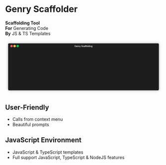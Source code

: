 # Genry Scaffolder

**Scaffolding Tool**<br>
**For** Generating Code<br>
**By** JS & TS Templates

![Sample](sample.gif)

## User-Friendly

-   Calls from context menu
-   Beautiful prompts

## JavaScript Environment

-   JavaScript & TypeScript templates
-   Full support JavaScript, TypeScript & NodeJS features
